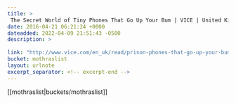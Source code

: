 ```yaml
---
title: > 
 The Secret World of Tiny Phones That Go Up Your Bum | VICE | United Kingdom
date: 2016-04-21 06:21:24 +0000
dateadded: 2022-04-09 21:51:43 -0500
description: > 
 
link: "http://www.vice.com/en_uk/read/prison-phones-that-go-up-your-bum"
bucket: mothraslist
layout: urlnote
excerpt_separator: <!-- excerpt-end -->
--- 
```

 <!-- excerpt-end -->[[mothraslist|buckets/mothraslist]]
